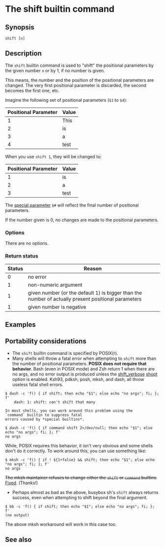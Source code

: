 # The shift builtin command

## Synopsis

    shift [n]

## Description

The `shift` builtin command is used to "shift" the positional
parameters by the given number `n` or by 1, if no number is given.

This means, the number and the position of the positional parameters are
changed. The very first positional parameter is discarded, the second
becomes the first one, etc.

Imagine the following set of positional parameters (`$1` to `$4`):

|Positional Parameter|Value|
|-|-|
|1|This
|2|is|
|3|a|
|4|test|

When you use `shift 1`, they will be changed to:

|Positional Parameter|Value|
|-|-|
|1|is|
|2|a|
|3|test|

The [special parameter](../../syntax/shellvars.md#special_parameters) `$#` will
reflect the final number of positional parameters.

If the number given is 0, no changes are made to the positional
parameters.

### Options

There are no options.

### Return status

|Status|Reason|
|------|------|
|0|no error|
|1|non-numeric argument|
|1|given number (or the default 1) is bigger than the number of actually present positional parameters|
|1|given number is negative|

## Examples

## Portability considerations

-   The `shift` builtin command is specified by POSIX(r).
-   Many shells will throw a fatal error when attempting to `shift` more
    than the number of positional parameters. **POSIX does not require
    that behavior**. Bash (even in POSIX mode) and Zsh return 1 when
    there are no args, and no error output is produced unless the
    [shift_verbose](../../internals/shell_options.md#shift_verbose)
    [shopt](../../commands/builtin/shopt.md) option is enabled. Ksh93, pdksh,
    posh, mksh, and dash, all throw useless fatal shell
    errors.
```
$ dash -c 'f() { if shift; then echo "$1"; else echo "no args"; fi; }; f'
    dash: 1: shift: can't shift that many
```
    In most shells, you can work around this problem using the
    `command` builtin to suppress fatal
    errors caused by *special builtins*.
```
$ dash -c 'f() { if command shift 2>/dev/null; then echo "$1"; else echo "no args"; fi; }; f'
no args
```
While, POSIX requires this behavior, it isn't very
obvious and some shells don't do it correctly. To work around this, you
can use something like:
```
$ mksh -c 'f() { if ! ${1+false} && shift; then echo "$1"; else echo "no args"; fi; }; f'
no args
```
<del>The mksh maintainer refuses to change either the `shift` or `command` builtins.</del>
[Fixed](https://github.com/MirBSD/mksh/commit/996e05548ab82f7ef2dea61f109cc7b6d13837fa).
(Thanks!)

-   Perhaps almost as bad as the above, busybox sh's `shift` always
    returns success, even when attempting to shift beyond the final
    argument.
```
$ bb -c 'f() { if shift; then echo "$1"; else echo "no args"; fi; }; f'
(no output)
```
The above mksh workaround will work in this case
too.

## See also
